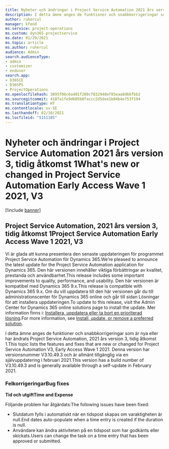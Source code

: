 ```yaml
---
title: Nyheter och ändringar i Project Service Automation 2021 års version 3, tidig åtkomst 1
description: I detta ämne anges de funktioner och snabbkorrigeringar som finns tillgängliga i Project Service Automation, 2021 års version 3, tidig åtkomst 1.
author: ruhercul
manager: kfend
ms.service: project-operations
ms.custom: dyn365-projectservice
ms.date: 01/29/2021
ms.topic: article
ms.author: ruhercul
audience: Admin
search.audienceType:
- admin
- customizer
- enduser
search.app:
- D365CE
- D365PS
- ProjectOperations
ms.openlocfilehash: 3895f06c6a401f200cf832940ef85eaa8d66fbb2
ms.sourcegitcommit: 418fa1fe9d605b8faccc2d5dee1b04b4e753f194
ms.translationtype: HT
ms.contentlocale: sv-SE
ms.lasthandoff: 02/10/2021
ms.locfileid: "5151185"
---
```

# <a name="whats-new-or-changed-in-project-service-automation-early-access-wave-1-2021-v3"></a><span data-ttu-id="69cd6-103">Nyheter och ändringar i Project Service Automation 2021 års version 3, tidig åtkomst 1</span><span class="sxs-lookup"><span data-stu-id="69cd6-103">What's new or changed in Project Service Automation Early Access Wave 1 2021, V3</span></span>

[!include [banner](../includes/psa-now-project-operations.md)]

## <a name="project-service-automation-early-access-wave-1-2021-v3"></a><span data-ttu-id="69cd6-104">Project Service Automation, 2021 års version 3, tidig åtkomst 1</span><span class="sxs-lookup"><span data-stu-id="69cd6-104">Project Service Automation Early Access Wave 1 2021, V3</span></span>

<span data-ttu-id="69cd6-105">Vi är glada att kunna presentera den senaste uppdateringen för programmet Project Service Automation för Dynamics 365.</span><span class="sxs-lookup"><span data-stu-id="69cd6-105">We’re pleased to announce the latest update for the Project Service Automation application for Dynamics 365.</span></span> <span data-ttu-id="69cd6-106">Den här versionen innehåller viktiga förbättringar av kvalitet, prestanda och användbarhet.</span><span class="sxs-lookup"><span data-stu-id="69cd6-106">This release includes some important improvements to quality, performance, and usability.</span></span> <span data-ttu-id="69cd6-107">Den här versionen är kompatibel med Dynamics 365 9.x.</span><span class="sxs-lookup"><span data-stu-id="69cd6-107">This release is compatible with Dynamics 365 9.x.</span></span> <span data-ttu-id="69cd6-108">Om du vill uppdatera till den här versionen går du till administrationscenter för Dynamics 365 online och går till sidan Lösningar för att installera uppdateringen.</span><span class="sxs-lookup"><span data-stu-id="69cd6-108">To update to this release, visit the Admin Center for Dynamics 365 online solutions page to install the update.</span></span> <span data-ttu-id="69cd6-109">Mer information finns i: [Installera, uppdatera eller ta bort en prioriterad lösning](https://docs.microsoft.com/power-platform/admin/install-remove-preferred-solution).</span><span class="sxs-lookup"><span data-stu-id="69cd6-109">For more information, see [Install, update, or remove a preferred solution](https://docs.microsoft.com/power-platform/admin/install-remove-preferred-solution).</span></span>

<span data-ttu-id="69cd6-110">I detta ämne anges de funktioner och snabbkorrigeringar som är nya eller har ändrats Project Service Automation, 2021 års version 3, tidig åtkomst 1.</span><span class="sxs-lookup"><span data-stu-id="69cd6-110">This topic lists the features and fixes that are new or changed for Project Service Automation V3, Early Access Wave 1 2021.</span></span> <span data-ttu-id="69cd6-111">Denna version har versionsnummer V3.10.49.3 och är allmänt tillgänglig via en självuppdatering i februari 2021.</span><span class="sxs-lookup"><span data-stu-id="69cd6-111">This version has a build number of V3.10.49.3 and is generally available through a self-update in February 2021.</span></span>


### <a name="bug-fixes"></a><span data-ttu-id="69cd6-112">Felkorrigeringar</span><span class="sxs-lookup"><span data-stu-id="69cd6-112">Bug fixes</span></span>

<span data-ttu-id="69cd6-113">**Tid och utgift**</span><span class="sxs-lookup"><span data-stu-id="69cd6-113">**Time and Expense**</span></span>

<span data-ttu-id="69cd6-114">Följande problem har åtgärdats:</span><span class="sxs-lookup"><span data-stu-id="69cd6-114">The following issues have been fixed:</span></span>

- <span data-ttu-id="69cd6-115">Slutdatum fylls i automatiskt när en tidspost skapas om varaktigheten är null.</span><span class="sxs-lookup"><span data-stu-id="69cd6-115">End dates auto-populate when a time entry is created if the duration is null.</span></span>
- <span data-ttu-id="69cd6-116">Användare kan ändra aktiviteten på en tidspost som har godkänts eller skickats.</span><span class="sxs-lookup"><span data-stu-id="69cd6-116">Users can change the task on a time entry that has been approved or submitted.</span></span>

